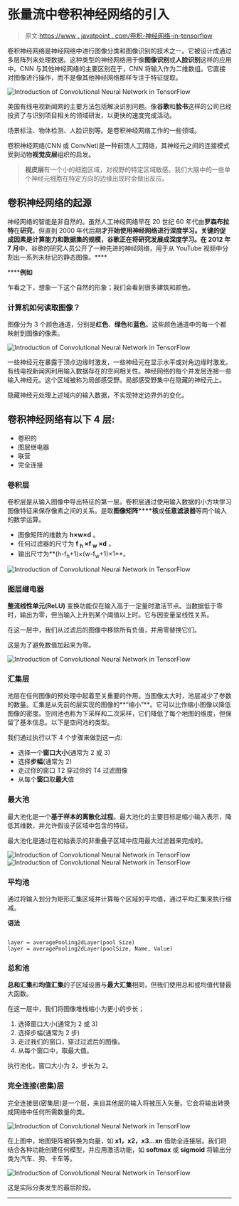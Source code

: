 # 张量流中卷积神经网络的引入

> 原文:[https://www . javatpoint . com/卷积-神经网络-in-tensorflow](https://www.javatpoint.com/convolutional-neural-network-in-tensorflow)

卷积神经网络是神经网络中进行图像分类和图像识别的技术之一。它被设计成通过多层阵列来处理数据。这种类型的神经网络用于像**图像识别**或**人脸识别**这样的应用中。CNN 与其他神经网络的主要区别在于，CNN 将输入作为二维数组。它直接对图像进行操作，而不是像其他神经网络那样专注于特征提取。

![Introduction of Convolutional Neural Network in TensorFlow](../Images/c7555364a0ba8647a2b6a8498a597166.png)

美国有线电视新闻网的主要方法包括解决识别问题。像**谷歌**和**脸书**这样的公司已经投资了与识别项目相关的领域研发，以更快的速度完成活动。

场景标注、物体检测、人脸识别等。是卷积神经网络工作的一些领域。

卷积神经网络(CNN 或 ConvNet)是一种前馈人工网络，其神经元之间的连接模式受到动物**视觉皮层**组织的启发。

> **视皮层**有一个小的细胞区域，对视野的特定区域敏感。我们大脑中的一些单个神经元细胞在特定方向的边缘出现时会做出反应。

## 卷积神经网络的起源

神经网络的智能是非自然的。虽然人工神经网络早在 20 世纪 60 年代由**罗森布拉特**在**研究**，但直到 2000 年代后期**才开始使用神经网络进行深度学习。关键的促成因素是计算能力和数据集的规模，谷歌正在将研究发展成深度学习。在 2012 年 7 月**中，谷歌的研究人员公开了一种先进的神经网络，用于从 YouTube 视频中分割出一系列未标记的静态图像。****

 ******例如**

乍看之下，想象一下这个自然的形象；我们会看到很多建筑和颜色。

### 计算机如何读取图像？

图像分为 3 个颜色通道，分别是**红色**、**绿色**和**蓝色**。这些颜色通道中的每一个都映射到图像的像素。

![Introduction of Convolutional Neural Network in TensorFlow](../Images/db9906b074eea107033d29111b249f77.png)

一些神经元在暴露于顶点边缘时激发，一些神经元在显示水平或对角边缘时激发。有线电视新闻网利用输入数据存在的空间相关性。神经网络的每个并发层连接一些输入神经元。这个区域被称为局部感受野。局部感受野集中在隐藏的神经元上。

隐藏神经元处理上述域内的输入数据，不实现特定边界外的变化。

## 卷积神经网络有以下 4 层:

*   卷积的
*   图层继电器
*   联营
*   完全连接

### 卷积层

卷积层是从输入图像中导出特征的第一层。卷积层通过使用输入数据的小方块学习图像特征来保存像素之间的关系。是取**图像矩阵****核**或**任意滤波器**等两个输入的数学运算。

*   图像矩阵的维数为 **h×w×d** 。
*   任何过滤器的尺寸为 **f <sub>h</sub> ×f <sub>w</sub> ×d** 。
*   输出尺寸为**(h-f<sub>h</sub>+1)×(w-f<sub>w</sub>+1)×1**。

![Introduction of Convolutional Neural Network in TensorFlow](../Images/e8e6311da6866e2406f526098b6fef84.png)

### 图层继电器

**整流线性单元(ReLU)** 变换功能仅在输入高于一定量时激活节点。当数据低于零时，输出为零，但当输入上升到某个阈值以上时。它与因变量呈线性关系。

在这一层中，我们从过滤后的图像中移除所有负值，并用零替换它们。

这是为了避免数值加起来为零。

![Introduction of Convolutional Neural Network in TensorFlow](../Images/fde1c30e692cd1814c25be72027928f8.png)

### 汇集层

池层在任何图像的预处理中起着至关重要的作用。当图像太大时，池层减少了参数的数量。汇集是从先前的层实现的图像的**“缩小”**。它可以比作缩小图像以降低图像的密度。空间池也称为下采样和二次采样，它们降低了每个地图的维度，但保留了基本信息。以下是空间池的类型。

我们通过执行以下 4 个步骤来做到这一点:

*   选择一个**窗口大小**(通常为 2 或 3)
*   选择**步幅**(通常为 2)
*   走过你的窗口 T2 穿过你的 T4 过滤图像
*   从每个**窗口**取**最大**值

### 最大池

最大池化是一个**基于样本的离散化过程**。最大池化的主要目标是缩小输入表示，降低其维数，并允许假设子区域中包含的特征。

最大池化是通过在初始表示的非重叠子区域中应用最大过滤器来完成的。

![Introduction of Convolutional Neural Network in TensorFlow](../Images/ea79d43afae4eb79942ff5d47e06faf0.png)
![Introduction of Convolutional Neural Network in TensorFlow](../Images/6ea2cef65ba271132988ba55c4f569da.png)

### 平均池

通过将输入划分为矩形汇集区域并计算每个区域的平均值，通过平均汇集来执行缩减。

**语法**

```

layer = averagePooling2dLayer(pool Size)
layer = averagePooling2dLayer(poolSize, Name, Value)

```

### 总和池

**总和汇集**和**均值汇集**的子区域设置与**最大汇集**相同，但我们使用总和或均值代替最大函数。

在这一层中，我们将图像堆栈缩小为更小的步长；

1.  选择窗口大小(通常为 2 或 3)
2.  选择步幅(通常为 2 步)
3.  走过我们的窗口，穿过过滤后的图像。
4.  从每个窗口中，取最大值。

执行池化，窗口大小为 2，步长为 2。

### 完全连接(密集)层

完全连接层(密集层)是一个层，来自其他层的输入将被压入矢量。它会将输出转换成网络中任何所需数量的类。

![Introduction of Convolutional Neural Network in TensorFlow](../Images/78addc68efaecdce8c244cdc4ff008ee.png)

在上图中，地图矩阵被转换为向量，如 **x1，x2，x3...xn** 借助全连接层。我们将结合各种功能创建任何模型，并应用激活功能，如 **softmax** 或 **sigmoid** 将输出分类为汽车、狗、卡车等。

![Introduction of Convolutional Neural Network in TensorFlow](../Images/bce369ff417c4666c200915c73932d5b.png)

这是实际分类发生的最后阶段。

* * *****